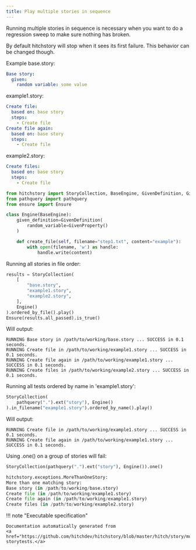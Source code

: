 ```yaml
---
title: Play multiple stories in sequence
---
```




Running multiple stories in sequence is necessary when
you want to do a regression sweep to make sure nothing
has broken.

By default hitchstory will stop when it sees its first
failure. This behavior can be changed though.


Example base.story:

```yaml
Base story:
  given:
    random variable: some value

```




example1.story:

```yaml
Create file:
  based on: base story
  steps:
    - Create file
Create file again:
  based on: base story
  steps:
    - Create file

```


example2.story:

```yaml
Create files:
  based on: base story
  steps:
    - Create file

```








```python
from hitchstory import StoryCollection, BaseEngine, GivenDefinition, GivenProperty
from pathquery import pathquery
from ensure import Ensure

class Engine(BaseEngine):
    given_definition=GivenDefinition(
        random_variable=GivenProperty()
    )

    def create_file(self, filename="step1.txt", content="example"):
        with open(filename, 'w') as handle:
            handle.write(content)

```




Running all stories in file order:




```python
results = StoryCollection(
    [
        "base.story",
        "example1.story",
        "example2.story",
    ],
    Engine()
).ordered_by_file().play()
Ensure(results.all_passed).is_true()

```

Will output:
```
RUNNING Base story in /path/to/working/base.story ... SUCCESS in 0.1 seconds.
RUNNING Create file in /path/to/working/example1.story ... SUCCESS in 0.1 seconds.
RUNNING Create file again in /path/to/working/example1.story ... SUCCESS in 0.1 seconds.
RUNNING Create files in /path/to/working/example2.story ... SUCCESS in 0.1 seconds.
```






Running all tests ordered by name in 'example1.story':




```python
StoryCollection(
    pathquery(".").ext("story"), Engine()
).in_filename("example1.story").ordered_by_name().play()

```

Will output:
```
RUNNING Create file in /path/to/working/example1.story ... SUCCESS in 0.1 seconds.
RUNNING Create file again in /path/to/working/example1.story ... SUCCESS in 0.1 seconds.
```






Using .one() on a group of stories will fail:




```python
StoryCollection(pathquery(".").ext("story"), Engine()).one()

```


```python
hitchstory.exceptions.MoreThanOneStory:
More than one matching story:
Base story (in /path/to/working/base.story)
Create file (in /path/to/working/example1.story)
Create file again (in /path/to/working/example1.story)
Create files (in /path/to/working/example2.story)
```











!!! note "Executable specification"

    Documentation automatically generated from 
    <a href="https://github.com/hitchdev/hitchstory/blob/master/hitch/story/multiple.story">multiple.story
    storytests.</a>

